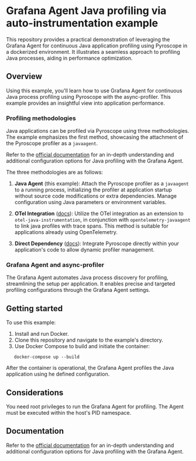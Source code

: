 # Grafana Agent Java profiling via auto-instrumentation example

This repository provides a practical demonstration of leveraging the Grafana Agent for continuous Java application profiling using Pyroscope in a dockerized environment. It illustrates a seamless approach to profiling Java processes, aiding in performance optimization.

## Overview

Using this example, you'll learn how to use Grafana Agent for continuous Java process profiling using Pyroscope with the async-profiler. This example provides an insightful view into application performance.

### Profiling methodologies

Java applications can be profiled via Pyroscope using three methodologies. The example emphasizes the first method, showcasing the attachment of the Pyroscope profiler as a `javaagent`. 

Refer to the [official documentation](https://grafana.com/docs/pyroscope/latest/configure-client/grafana-agent/java/) for an in-depth understanding and additional configuration options for Java profiling with the Grafana Agent.

The three methodologies are as follows:

1. **Java Agent** (this example): Attach the Pyroscope profiler as a `javaagent` to a running process, initializing the profiler at application startup without source code modifications or extra dependencies. Manage configuration using Java parameters or environment variables.

2. **OTel Integration** ([docs](https://grafana.com/docs/pyroscope/next/configure-client/trace-span-profiles/java-span-profiles/)): Utilize the OTel integration as an extension to `otel-java-instrumentation`, in conjunction with `opentelemetry-javaagent` to link java profiles with trace spans. This method is suitable for applications already using OpenTelemetry.

3. **Direct Dependency** ([docs](https://grafana.com/docs/pyroscope/next/configure-client/language-sdks/java/)): Integrate Pyroscope directly within your application's code to allow dynamic profiler management.


### Grafana Agent and async-profiler

The Grafana Agent automates Java process discovery for profiling, streamlining the setup per application. It enables precise and targeted profiling configurations through the Grafana Agent settings.

## Getting started

To use this example:

1. Install and run Docker.
2. Clone this repository and navigate to the example's directory.
3. Use Docker Compose to build and initiate the container:

```shell
   docker-compose up --build
```

After the container is operational, the Grafana Agent profiles the Java application using he defined configuration.

## Considerations
You need root privileges to run the Grafana Agent for profiling. The Agent must be executed within the host's PID namespace.

## Documentation
Refer to the [official documentation](https://grafana.com/docs/pyroscope/latest/configure-client/grafana-agent/java/) for an in-depth understanding and additional configuration options for Java profiling with the Grafana Agent.